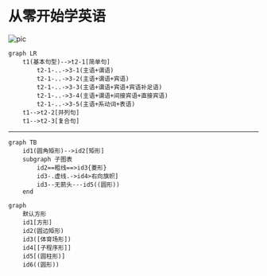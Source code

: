 # 从零开始学英语

![pic](http://ci.xiaohongshu.com/ce49bae9-1249-5a0f-b0b6-8f33dfb39fdb?imageView2/2/w/1080/format/jpg ':size=50%')

```mermaid
graph LR
    t1(基本句型)-->t2-1[简单句]
        t2-1-..->3-1(主语+谓语)
        t2-1-..->3-2(主语+谓语+宾语)
        t2-1-..->3-3(主语+谓语+宾语+宾语补足语)
        t2-1-..->3-4(主语+谓语+间接宾语+直接宾语)
        t2-1-..->3-5(主语+系动词+表语)
    t1-->t2-2[并列句]
    t1-->t2-3[复合句]
```
---

```mermaid
graph TB
    id1(圆角矩形)-->id2[矩形]
    subgraph 子图表
        id2==粗线==>id3{菱形}
        id3-.虚线.->id4>右向旗帜]
        id3--无箭头---id5((圆形))
    end
```

```mermaid
graph
    默认方形
    id1[方形]
    id2(圆边矩形)
    id3([体育场形])
    id4[[子程序形]]
    id5[(圆柱形)]
    id6((圆形))
```

